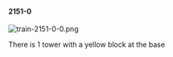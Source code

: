 #### 2151-0
![train-2151-0-0.png](https://github.com/lil-lab/nlvr/raw/master/nlvr/train/images/60/train-2151-0-0.png "train-2151-0-0.png")

There is 1 tower with a yellow block at the base